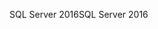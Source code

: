 <span data-ttu-id="fb10d-101">SQL Server 2016</span><span class="sxs-lookup"><span data-stu-id="fb10d-101">SQL Server 2016</span></span>